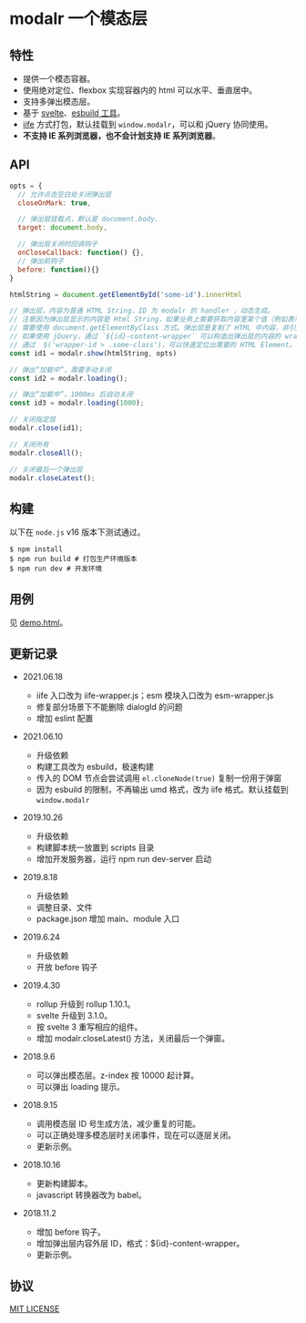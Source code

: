# modalr 一个模态层

## 特性

- 提供一个模态容器。
- 使用绝对定位、flexbox 实现容器内的 html 可以水平、垂直居中。
- 支持多弹出模态层。
- 基于 [svelte](https://svelte.dev/)、[esbuild 工具](https://esbuild.github.io/)。
- [iife][1] 方式打包，默认挂载到 `window.modalr`，可以和 jQuery 协同使用。
- **不支持 IE 系列浏览器，也不会计划支持 IE 系列浏览器**。

[1]: https://developer.mozilla.org/zh-CN/docs/Glossary/IIFE

## API

```javascript
opts = {
  // 允许点击空白处关闭弹出层
  closeOnMark: true,

  // 弹出层挂载点，默认是 document.body.
  target: document.body,

  // 弹出层关闭时回调钩子
  onCloseCallback: function() {},  
  // 弹出前钩子
  before: function(){} 
}

htmlString = document.getElementById('some-id').innerHtml

// 弹出层，内容为普通 HTML String，ID 为 modalr 的 handler ，动态生成。
// 注意因为弹出层显示的内容是 Html String，如果业务上需要获取内容里某个值（例如表单的值），
// 需要使用 document.getElementByClass 方式。弹出层是复制了 HTML 中内容，非引用方式。
// 如果使用 jQuery，通过 `${id}-content-wrapper` 可以构造出弹出层的内容的 wrapper id。
// 通过  $('wrapper-id > .some-class')，可以快速定位出需要的 HTML Element。
const id1 = modalr.show(htmlString, opts)

// 弹出“加载中”，需要手动关闭
const id2 = modalr.loading();

// 弹出“加载中”，1000ms 后自动关闭
const id3 = modalr.loading(1000);

// 关闭指定层
modalr.close(id1);

// 关闭所有
modalr.closeAll();

// 关闭最后一个弹出层
modalr.closeLatest();

```

## 构建

以下在 `node.js` v16 版本下测试通过。

```shell
$ npm install
$ npm run build # 打包生产环境版本
$ npm run dev # 开发环境
```

## 用例

见 [demo.html](demo.html)。

## 更新记录

- 2021.06.18
  - iife 入口改为 iife-wrapper.js；esm 模块入口改为 esm-wrapper.js
  - 修复部分场景下不能删除 dialogId 的问题
  - 增加 eslint 配置

- 2021.06.10
  - 升级依赖
  - 构建工具改为 esbuild，极速构建
  - 传入的 DOM 节点会尝试调用 `el.cloneNode(true)` 复制一份用于弹窗
  - 因为 esbuild 的限制，不再输出 umd 格式，改为 iife 格式。默认挂载到 `window.modalr`

- 2019.10.26
  - 升级依赖
  - 构建脚本统一放置到 scripts 目录
  - 增加开发服务器，运行 npm run dev-server 启动

- 2019.8.18
   - 升级依赖
   - 调整目录、文件
   - package.json 增加 main、module 入口

- 2019.6.24

  - 升级依赖
  - 开放 before 钩子

- 2019.4.30

  - rollup 升级到 rollup 1.10.1。
  - svelte 升级到 3.1.0。
  - 按 svelte 3 重写相应的组件。
  - 增加 modalr.closeLatest() 方法，关闭最后一个弹窗。

- 2018.9.6

  - 可以弹出模态层。z-index 按 10000 起计算。
  - 可以弹出 loading 提示。

- 2018.9.15

  - 调用模态层 ID 号生成方法，减少重复的可能。
  - 可以正确处理多模态层时关闭事件，现在可以逐层关闭。
  - 更新示例。

- 2018.10.16

  - 更新构建脚本。
  - javascript 转换器改为 babel。

- 2018.11.2

  - 增加 before 钩子。
  - 增加弹出层内容外层 ID，格式：\${id}-content-wrapper。
  - 更新示例。

## 协议

[MIT LICENSE](LICENSE)
